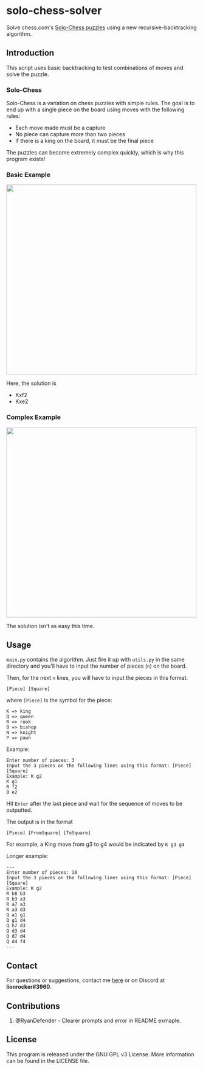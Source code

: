 # solo-chess-solver

Solve chess.com's [Solo-Chess puzzles](https://www.chess.com/solo-chess) using a new recursive-backtracking algorithm.

## Introduction

This script uses basic backtracking to test combinations of moves and solve the puzzle.

### Solo-Chess

Solo-Chess is a variation on chess puzzles with simple rules. The goal is to end up with a single piece on the board using moves with the following rules:

- Each move made must be a capture
- No piece can capture more than two pieces
- If there is a king on the board, it must be the final piece

The puzzles can become extremely complex quickly, which is why this program exists!

### Basic Example

<img src="https://i.imgur.com/6Ap1u9k.png" width=500></src>

Here, the solution is

- Kxf2
- Kxe2

### Complex Example

<img src="https://imgur.com/w7c7h1S.png" width=500></src>

The solution isn't as easy this time.

## Usage

`main.py` contains the algorithm. Just fire it up with `utils.py` in the same directory and you'll have to input the number of pieces (`n`) on the board.

Then, for the next `n` lines, you will have to input the pieces in this format.

`[Piece] [Square]`

where `[Piece]` is the symbol for the piece:

```
K => king
Q => queen
R => rook
B => bishop
N => knight
P => pawn
```

Example:

```
Enter number of pieces: 3
Input the 3 pieces on the following lines using this format: [Piece] [Square]
Example: K g2
K g1
R f2
B e2
```

Hit `Enter` after the last piece and wait for the sequence of moves to be outputted.

The output is in the format

```
[Piece] [FromSquare] [ToSquare]
```

For example, a King move from g3 to g4 would be indicated by `K g3 g4`

Longer example:

```
---
Enter number of pieces: 10
Input the 3 pieces on the following lines using this format: [Piece] [Square]
Example: K g2
R b8 b3
R b3 a3
R a7 a3
R a3 d3
Q a1 g1
Q g1 d4
Q h7 d3
Q d3 d4
Q d7 d4
Q d4 f4
---
```

## Contact

For questions or suggestions, contact me [here](mailto:leon.rode13@gmail.com) or on Discord at <strong>lionrocker#3960</strong>.

## Contributions

1. @RyanDefender - Clearer prompts and error in README exmaple.

## License

This program is released under the GNU GPL v3 License. More information can be found in the LICENSE file.
